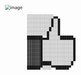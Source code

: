 ![image](https://github.com/PedroHteca/PedroHteca/assets/161842731/96535e7b-04ea-4c02-831f-dfacdb0fec50)
                                
                                                   
              ░░░░░░░░░░░░▄▄                      
              ░░░░░░░░░░░█░░█                     
              ░░░░░░░░░░░█░░█                     
              ░░░░░░░░░░█░░░█                     
              ░░░░░░░░░█░░░░█                     
              ███████▄▄█░░░░░██████▄              
              ▓▓▓▓▓▓█░░░░░░░░░░░░░░█              
              ▓▓▓▓▓▓█░░░░░░░░░░░░░░█              
              ▓▓▓▓▓▓█░░░░░░░░░░░░░░█              
              ▓▓▓▓▓▓█░░░░░░░░░░░░░░█              
              ▓▓▓▓▓▓█░░░░░░░░░░░░░░█              
              ▓▓▓▓▓▓█████░░░░░░░░░█               
              ██████▀░░░░▀▀██████▀                
                                                   

                                                   
